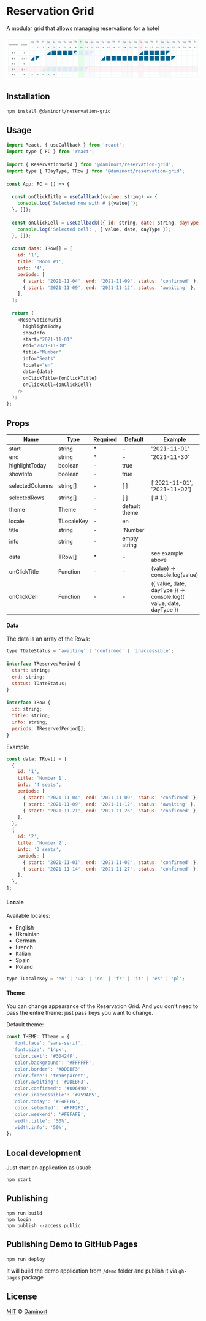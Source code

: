 # Reservation Grid
A modular grid that allows managing reservations for a hotel

![Reservation Grid](images/rg.png)

## Installation
<a name="installation"></a>

```
npm install @daminort/reservation-grid
```

## Usage
<a name="usage"></a>

```javascript
import React, { useCallback } from 'react';
import type { FC } from 'react';

import { ReservationGrid } from '@daminort/reservation-grid';
import type { TDayType, TRow } from '@daminort/reservation-grid';

const App: FC = () => {

  const onClickTitle = useCallback((value: string) => {
    console.log(`Selected row with # ${value}`);
  }, []);

  const onClickCell = useCallback(({ id: string, date: string, dayType: TDayType }) => {
    console.log('Selected cell:', { value, date, dayType });
  }, []);

  const data: TRow[] = [
    id: '1',
    title: 'Room #1',
    info: '4',
    periods: [
      { start: '2021-11-04', end: '2021-11-09', status: 'confirmed' },
      { start: '2021-11-09', end: '2021-11-12', status: 'awaiting' },
    ],
  ];

  return (
    <ReservationGrid
      highlightToday
      showInfo
      start="2021-11-01"
      end="2021-11-30"
      title="Number"
      info="Seats"
      locale="en"
      data={data}
      onClickTitle={onClickTitle}
      onClickCell={onClickCell}
    />
  );
};

```

## Props
<a name="props"></a>

|Name|Type|Required|Default|Example|
|----|----|--------|-------|-------|
|start|string|*|-|'2021-11-01'
|end|string|*|-|'2021-11-30'
|highlightToday|boolean|-|true|
|showInfo|boolean|-|true|
|selectedColumns|string[]|-|[ ]|['2021-11-01', '2021-11-02']
|selectedRows|string[]|-|[ ]|['# 1']
|theme|Theme|-|default theme|
|locale|TLocaleKey|-|en|
|title|string|-|'Number'|
|info|string|-|empty string|
|data|TRow[]|*|-|see example above
|onClickTitle|Function|-|-|(value) => console.log(value)
|onClickCell|Function|-|-|({ value, date, dayType }) => console.log({ value, date, dayType })

#### Data
<a name="data"></a>

The data is an array of the Rows:

```javascript
type TDateStatus = 'awaiting' | 'confirmed' | 'inaccessible';

interface TReservedPeriod {
  start: string;
  end: string;
  status: TDateStatus;
}

interface TRow {
  id: string;
  title: string;
  info: string;
  periods: TReservedPeriod[];
}
```

Example:
```javascript
const data: TRow[] = [
  {
    id: '1',
    title: 'Number 1',
    info: '4 seats',
    periods: [
      { start: '2021-11-04', end: '2021-11-09', status: 'confirmed' },
      { start: '2021-11-09', end: '2021-11-12', status: 'awaiting' },
      { start: '2021-11-21', end: '2021-11-26', status: 'confirmed' },
    ],
  },
  {
    id: '2',
    title: 'Number 2',
    info: '3 seats',
    periods: [
      { start: '2021-11-01', end: '2021-11-02', status: 'confirmed' },
      { start: '2021-11-14', end: '2021-11-27', status: 'confirmed' },
    ],
  },
];
```

#### Locale
<a name="locale"></a>

Available locales:
- English
- Ukrainian
- German
- French
- Italian
- Spain
- Poland

```javascript
type TLocaleKey = 'en' | 'ua' | 'de' | 'fr' | 'it' | 'es' | 'pl';
```

#### Theme
<a name="theme"></a>

You can change appearance of the Reservation Grid. And you don't need to pass the entire theme: just pass keys you want to change.

Default theme:
```javascript
const THEME: TTheme = {
  'font.face': 'sans-serif',
  'font.size': '14px',
  'color.text': '#30424F',
  'color.background': '#FFFFFF',
  'color.border': '#DDEBF3',
  'color.free': 'transparent',
  'color.awaiting': '#DDEBF3',
  'color.confirmed': '#006490',
  'color.inaccessible': '#759AB5',
  'color.today': '#E4FFE6',
  'color.selected': '#FFF2F2',
  'color.weekend': '#F8FAFB',
  'width.title': '50%',
  'width.info': '50%',
};
```

## Local development
<a name="local"></a>

Just start an application as usual:
```
npm start
```

## Publishing
<a name="publishing"></a>

```
npm run build
npm login
npm publish --access public
```

## Publishing Demo to GitHub Pages
<a name="gh-pages"></a>

```
npm run deploy
```

It will build the demo application from `/demo` folder and publish it via `gh-pages` package 

## License
<a name="license"></a>

[MIT](/LICENSE) © [Daminort](https://github.com/daminort)

